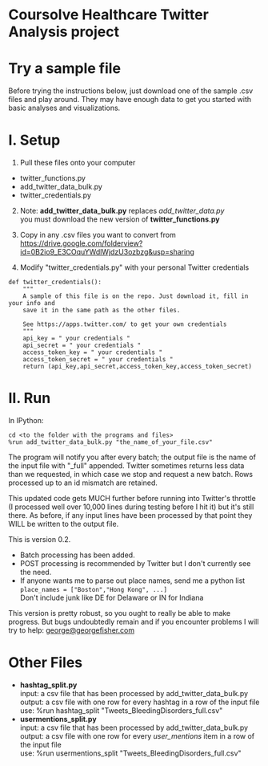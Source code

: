 Coursolve Healthcare Twitter Analysis project
===========================
Try a sample file
=================
Before trying the instructions below, just download one of the sample .csv files and play around. They may have enough data to get you started with basic analyses and visualizations.

I. Setup
========
1. Pull these files onto your computer 
  - twitter_functions.py
  - add_twitter_data_bulk.py   
  - twitter_credentials.py 
  
2. Note: **add_twitter_data_bulk.py** replaces *add_twitter_data.py*  
         you must download the new version of **twitter_functions.py**

3. Copy in any .csv files you want to convert from   
   https://drive.google.com/folderview?id=0B2io9_E3COquYWdlWjdzU3ozbzg&usp=sharing

4. Modify "twitter_credentials.py" with your personal Twitter credentials  
``` 
def twitter_credentials():  
    """
    A sample of this file is on the repo. Just download it, fill in your info and
    save it in the same path as the other files.
    
    See https://apps.twitter.com/ to get your own credentials
    """
    api_key = " your credentials "  
    api_secret = " your credentials "  
    access_token_key = " your credentials "  
    access_token_secret = " your credentials "  
    return (api_key,api_secret,access_token_key,access_token_secret)  
```

II. Run
=======

In IPython:
```
cd <to the folder with the programs and files>
%run add_twitter_data_bulk.py "the_name_of_your_file.csv"
```

The program will notify you after every batch; the output file is the name of the input file with "_full" appended. Twitter sometimes returns less data than we requested, in which case we stop and request a new batch. Rows processed up to an id mismatch are retained.

This updated code gets MUCH further before running into Twitter's throttle (I processed well over 10,000 lines during testing before I hit it) but it's still there. As before, if any input lines have been processed by that point they WILL be written to the output file.

This is version 0.2.   
- Batch processing has been added. 
- POST processing is recommended by Twitter but I don't currently see the need.
- If anyone wants me to parse out place names, send me a python list   
  `place_names = ["Boston","Hong Kong", ...]`  
  Don't include junk like DE for Delaware or IN for Indiana


This version is pretty robust, so you ought to really be able to make progress. But bugs undoubtedly remain and if you encounter problems I will try to help: george@georgefisher.com

Other Files
=================

- **hashtag_split.py**  
  input:  a csv file that has been processed by add_twitter_data_bulk.py  
  output: a csv file with one row for every hashtag in a row of the input file  
  use:    %run hashtag_split "Tweets_BleedingDisorders_full.csv"  
- **usermentions_split.py**  
  input:  a csv file that has been processed by add_twitter_data_bulk.py  
  output: a csv file with one row for every *user_mentions* item in a row of the input file  
  use:    %run usermentions_split "Tweets_BleedingDisorders_full.csv"  